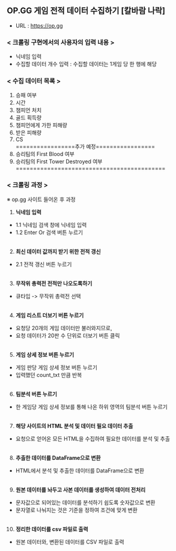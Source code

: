 ## OP.GG 게임 전적 데이터 수집하기 [칼바람 나락]

 - URL : https://op.gg
 
### < 크롤링 구현에서의 사용자의 입력 내용 >
- 닉네임 입력 
- 수집할 데이터 개수 입력 : 수집할 데이터는 1게임 당 한 행에 해당

### < 수집 데이터 목록 >
1. 승패 여부
2. 시간
3. 챔피언 처치
4. 골드 획득량
5. 챔피언에게 가한 피해량
6. 받은 피해량
7. CS<br>
=================추가 예정=================
8. 승리팀의 First Blood 여부
9. 승리팀의 First Tower Destroyed 여부<br>
===========================================<br>

### < 크롤링 과정 >
※ op.gg 사이트 들어온 후 과정
1. <b>닉네임 입력</b>
  - 1.1 닉네임 검색 창에 닉네임 입력
  - 1.2 Enter Or 검색 버튼 누르기
<br><br>
2. <b>최신 데이터 값까지 받기 위한 전적 갱신</b>
  - 2.1 전적 갱신 버튼 누르기
<br><br>
3. <b>무작위 총력전 전적만 나오도록하기</b>
  - 큐타입 -> 무작위 총력전 선택
<br><br>
4. <b>게임 리스트 더보기 버튼 누르기</b>
  - 요청당 20개의 게임 데이터만 불러와지므로,
  - 요청 데이터가 20판 수 단위로 더보기 버튼 클릭
<br><br>
5. <b>게임 상세 정보 버튼 누르기</b>
  - 게임 판당 게임 상세 정보 버튼 누르기
  - 입력했던 count_txt 만큼 반복
<br><br>
6. <b>팀분석 버튼 누르기</b>
  - 한 게임당 게임 상세 정보를 통해 나온 하위 영역의 팀분석 버튼 누르기
<br><br>
7. <b>해당 사이트의 HTML 분석 및 데이터 필요 데이터 추출</b>
  - 요청으로 얻어온 모든 HTML을 수집하여 필요한 데이터를 분석 및 추출
<br><br>
8. <b>추출한 데이터를 DataFrame으로 변환</b>
  - HTML에서 분석 및 추출한 데이터를 DataFrame으로 변환
<br><br>
9. <b>원본 데이터를 놔두고 사본 데이터를 생성하여 데이터 전처리</b>
  - 문자값으로 되어있는 데이터를 분석하기 쉽도록 숫자값으로 변환
  - 문자열로 나눠지는 것은 기준을 정하여 조건에 맞게 변환
<br><br>
10. <b>정리한 데이터를 csv 파일로 출력</b>
  - 원본 데이터와, 변환된 데이터를 CSV 파일로 출력
